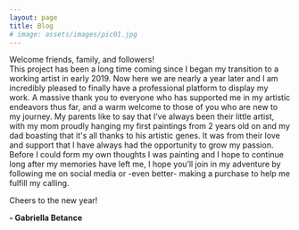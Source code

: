 ```yaml
---
layout: page
title: Blog
# image: assets/images/pic01.jpg
---
```

<p>Welcome friends, family, and followers!<br />
This project has been a long time coming since I began my transition to a working artist in early 2019. Now here we are nearly a year later and I am incredibly pleased to finally have a professional platform to display my work. A massive thank you to everyone who has supported me in my artistic endeavors thus far, and a warm welcome to those of you who are new to my journey. My parents like to say that I’ve always been their little artist, with my mom proudly hanging my first paintings from 2 years old on and my dad boasting that it's all thanks to his artistic genes. It was from their love and support that I have always had the opportunity to grow my passion. Before I could form my own thoughts I was painting and I hope to continue long after my memories have left me, I hope you’ll join in my adventure by following me on social media or -even better- making a purchase to help me fulfill my calling. <br />


Cheers to the new year!
</p>

<b>- Gabriella Betance</b>